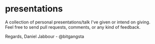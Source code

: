 presentations
=============

A collection of personal presentations/talk I've given or intend on giving. Feel free to send
pull requests, comments, or any kind of feedback.

Regards,
Daniel Jabbour - @bitgangsta